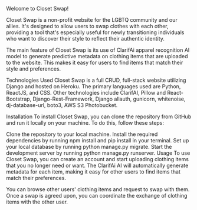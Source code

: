 Welcome to Closet Swap!

Closet Swap is a non-profit website for the LGBTQ community and our allies. It's designed to allow users to swap clothes with each other, providing a tool that's especially useful for newly transitioning individuals who want to discover their style to reflect their authentic identity.

The main feature of Closet Swap is its use of ClarifAi apparel recognition AI model to generate predictive metadata on clothing items that are uploaded to the website. This makes it easy for users to find items that match their style and preferences.

Technologies Used
Closet Swap is a full CRUD, full-stack website utilizing Django and hosted on Heroku. The primary languages used are Python, ReactJS, and CSS. Other technologies include ClarifAI, Pillow and React-Bootstrap, Django-Rest-Framework, Django allauth, gunicorn, whitenoise, dj-database-url, boto3, AWS S3 Photobucket. 

Installation
To install Closet Swap, you can clone the repository from GitHub and run it locally on your machine. To do this, follow these steps:

Clone the repository to your local machine.
Install the required dependencies by running npm install and pip install in your terminal.
Set up your local database by running python manage.py migrate.
Start the development server by running python manage.py runserver.
Usage
To use Closet Swap, you can create an account and start uploading clothing items that you no longer need or want. The ClarifAi AI will automatically generate metadata for each item, making it easy for other users to find items that match their preferences.

You can browse other users' clothing items and request to swap with them. Once a swap is agreed upon, you can coordinate the exchange of clothing items with the other user.